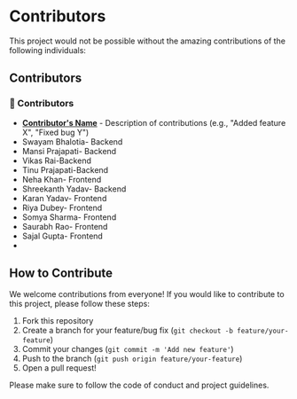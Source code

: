 # Contributors

This project would not be possible without the amazing contributions of the following individuals:

## Contributors

### 🎉 Contributors

- **[Contributor's Name](https://github.com/contributorusername)** - Description of contributions (e.g., "Added feature X", "Fixed bug Y")
- Swayam Bhalotia- Backend
- Mansi Prajapati- Backend
- Vikas Rai-Backend
- Tinu Prajapati-Backend
- Neha Khan- Frontend
- Shreekanth Yadav- Backend
- Karan Yadav- Frontend
- Riya Dubey- Frontend
- Somya Sharma- Frontend
- Saurabh Rao- Frontend
- Sajal Gupta- Frontend
- 

## How to Contribute

We welcome contributions from everyone! If you would like to contribute to this project, please follow these steps:

1. Fork this repository
2. Create a branch for your feature/bug fix (`git checkout -b feature/your-feature`)
3. Commit your changes (`git commit -m 'Add new feature'`)
4. Push to the branch (`git push origin feature/your-feature`)
5. Open a pull request!

Please make sure to follow the code of conduct and project guidelines.
